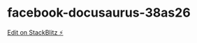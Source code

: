# facebook-docusaurus-38as26

[Edit on StackBlitz ⚡️](https://stackblitz.com/edit/facebook-docusaurus-38as26)